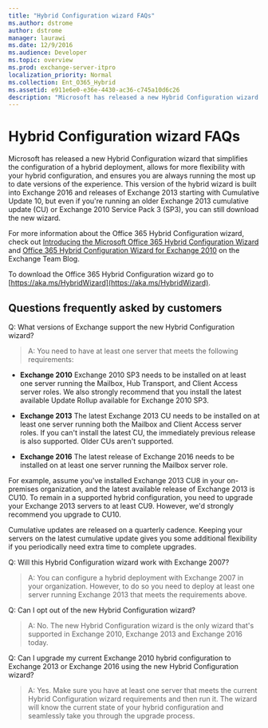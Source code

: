 ```yaml
---
title: "Hybrid Configuration wizard FAQs"
ms.author: dstrome
author: dstrome
manager: laurawi
ms.date: 12/9/2016
ms.audience: Developer
ms.topic: overview
ms.prod: exchange-server-itpro
localization_priority: Normal
ms.collection: Ent_O365_Hybrid
ms.assetid: e911e6e0-e36e-4430-ac36-c745a10d6c26
description: "Microsoft has released a new Hybrid Configuration wizard that simplifies the configuration of a hybrid deployment, allows for more flexibility with your hybrid configuration, and ensures you are always running the most up to date versions of the experience. This version of the hybrid wizard is built into Exchange 2016 and releases of Exchange 2013 starting with Cumulative Update 10, but even if you're running an older Exchange 2013 cumulative update (CU) or Exchange 2010 Service Pack 3 (SP3), you can still download the new wizard."
---
```


# Hybrid Configuration wizard FAQs

Microsoft has released a new Hybrid Configuration wizard that simplifies the configuration of a hybrid deployment, allows for more flexibility with your hybrid configuration, and ensures you are always running the most up to date versions of the experience. This version of the hybrid wizard is built into Exchange 2016 and releases of Exchange 2013 starting with Cumulative Update 10, but even if you're running an older Exchange 2013 cumulative update (CU) or Exchange 2010 Service Pack 3 (SP3), you can still download the new wizard.
  
For more information about the Office 365 Hybrid Configuration wizard, check out [Introducing the Microsoft Office 365 Hybrid Configuration Wizard](https://go.microsoft.com/fwlink/?LinkId=717122) and [Office 365 Hybrid Configuration Wizard for Exchange 2010](https://go.microsoft.com/fwlink/?LinkId=730687) on the Exchange Team Blog. 
  
To download the Office 365 Hybrid Configuration wizard go to [https://aka.ms/HybridWizard](https://aka.ms/HybridWizard).
  
## Questions frequently asked by customers

Q: What versions of Exchange support the new Hybrid Configuration wizard?
  
> A: You need to have at least one server that meets the following requirements: 
    
- **Exchange 2010** Exchange 2010 SP3 needs to be installed on at least one server running the Mailbox, Hub Transport, and Client Access server roles. We also strongly recommend that you install the latest available Update Rollup available for Exchange 2010 SP3. 
    
- **Exchange 2013** The latest Exchange 2013 CU needs to be installed on at least one server running both the Mailbox and Client Access server roles. If you can't install the latest CU, the immediately previous release is also supported. Older CUs aren't supported. 
    
- **Exchange 2016** The latest release of Exchange 2016 needs to be installed on at least one server running the Mailbox server role. 
    
For example, assume you've installed Exchange 2013 CU8 in your on-premises organization, and the latest available release of Exchange 2013 is CU10. To remain in a supported hybrid configuration, you need to upgrade your Exchange 2013 servers to at least CU9. However, we'd strongly recommend you upgrade to CU10. 
    
Cumulative updates are released on a quarterly cadence. Keeping your servers on the latest cumulative update gives you some additional flexibility if you periodically need extra time to complete upgrades. 
    
Q: Will this Hybrid Configuration wizard work with Exchange 2007? 
  
> A: You can configure a hybrid deployment with Exchange 2007 in your organization. However, to do so you need to deploy at least one server running Exchange 2013 that meets the requirements above.
    
Q: Can I opt out of the new Hybrid Configuration wizard?
  
> A: No. The new Hybrid Configuration wizard is the only wizard that's supported in Exchange 2010, Exchange 2013 and Exchange 2016 today. 
    
Q: Can I upgrade my current Exchange 2010 hybrid configuration to Exchange 2013 or Exchange 2016 using the new Hybrid Configuration wizard? 
  
> A: Yes. Make sure you have at least one server that meets the current Hybrid Configuration wizard requirements and then run it. The wizard will know the current state of your hybrid configuration and seamlessly take you through the upgrade process.
    

